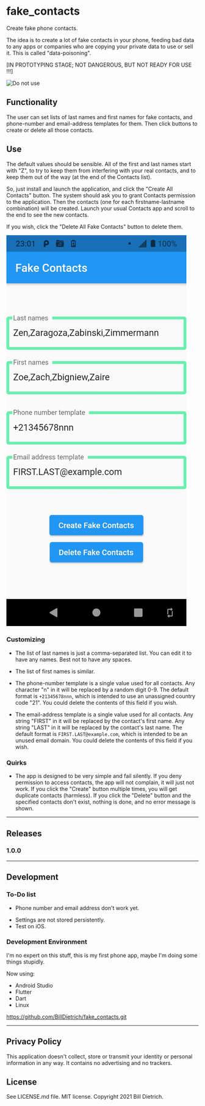 # fake_contacts

Create fake phone contacts.

The idea is to create a lot of fake contacts in your phone, feeding bad data to any apps or companies who are copying your private data to use or sell it.  This is called "data-poisoning".

[IN PROTOTYPING STAGE; NOT DANGEROUS, BUT NOT READY FOR USE !!!]

![Do not use](https://www.billdietrich.me/AbnormalBrain.jpg "Do not use")


## Functionality
The user can set lists of last names and first names for fake contacts, and phone-number and email-address templates for them.  Then click buttons to create or delete all those contacts.


## Use

The default values should be sensible.  All of the first and last names start with "Z", to try to keep them from interfering with your real contacts, and to keep them out of the way (at the end of the Contacts list).

So, just install and launch the application, and click the "Create All Contacts" button.  The system should ask you to grant Contacts permission to the application.  Then the contacts (one for each firstname-lastname combination) will be created.  Launch your usual Contacts app and scroll to the end to see the new contacts.

If you wish, click the "Delete All Fake Contacts" button to delete them.

![Using the app](UsingTheApp.jpg "Using the app")


### Customizing

* The list of last names is just a comma-separated list.  You can edit it to have any names.  Best not to have any spaces.

* The list of first names is similar.

* The phone-number template is a single value used for all contacts.  Any character "n" in it will be replaced by a random digit 0-9.  The default format is ```+21345678nnn```, which is intended to use an unassigned country code "21".  You could delete the contents of this field if you wish.

* The email-address template is a single value used for all contacts.  Any string "FIRST" in it will be replaced by the contact's first name.  Any string "LAST" in it will be replaced by the contact's last name.  The default format is ```FIRST.LAST@example.com```, which is intended to be an unused email domain.  You could delete the contents of this field if you wish.


### Quirks

* The app is designed to be very simple and fail silently.  If you deny permission to access contacts, the app will not complain, it will just not work.  If you click the "Create" button multiple times, you will get duplicate contacts (harmless).  If you click the "Delete" button and the specified contacts don't exist, nothing is done, and no error message is shown.



---


## Releases
### 1.0.0


---

## Development
### To-Do list
- Phone number and email address don't work yet.
* Settings are not stored persistently.
* Test on iOS.

### Development Environment
I'm no expert on this stuff, this is my first phone app, maybe I'm doing some things stupidly.

Now using:
* Android Studio
* Flutter
* Dart
* Linux

https://github.com/BillDietrich/fake_contacts.git

---

## Privacy Policy
This application doesn't collect, store or transmit your identity or personal information in any way.  It contains no advertising and no trackers.


## License

See LICENSE.md file.  MIT license.  Copyright 2021 Bill Dietrich.

